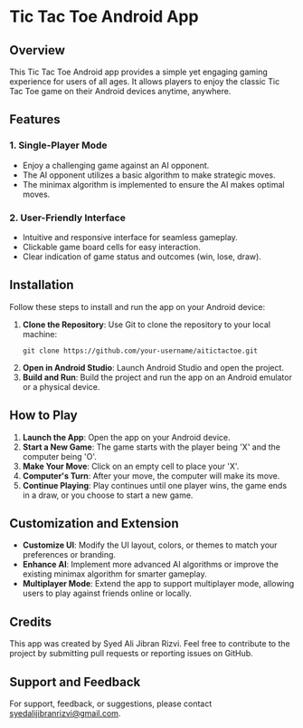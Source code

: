

# Tic Tac Toe Android App

## Overview
This Tic Tac Toe Android app provides a simple yet engaging gaming experience for users of all ages. It allows players to enjoy the classic Tic Tac Toe game on their Android devices anytime, anywhere.

## Features
### 1. Single-Player Mode
- Enjoy a challenging game against an AI opponent.
- The AI opponent utilizes a basic algorithm to make strategic moves.
- The minimax algorithm is implemented to ensure the AI makes optimal moves.

### 2. User-Friendly Interface
- Intuitive and responsive interface for seamless gameplay.
- Clickable game board cells for easy interaction.
- Clear indication of game status and outcomes (win, lose, draw).

## Installation
Follow these steps to install and run the app on your Android device:

1. **Clone the Repository**: Use Git to clone the repository to your local machine:
    ```
    git clone https://github.com/your-username/aitictactoe.git
    ```
2. **Open in Android Studio**: Launch Android Studio and open the project.
3. **Build and Run**: Build the project and run the app on an Android emulator or a physical device.

## How to Play
1. **Launch the App**: Open the app on your Android device.
2. **Start a New Game**: The game starts with the player being 'X' and the computer being 'O'.
3. **Make Your Move**: Click on an empty cell to place your 'X'.
4. **Computer's Turn**: After your move, the computer will make its move.
5. **Continue Playing**: Play continues until one player wins, the game ends in a draw, or you choose to start a new game.

## Customization and Extension
- **Customize UI**: Modify the UI layout, colors, or themes to match your preferences or branding.
- **Enhance AI**: Implement more advanced AI algorithms or improve the existing minimax algorithm for smarter gameplay.
- **Multiplayer Mode**: Extend the app to support multiplayer mode, allowing users to play against friends online or locally.

## Credits
This app was created by Syed Ali Jibran Rizvi. Feel free to contribute to the project by submitting pull requests or reporting issues on GitHub.


## Support and Feedback
For support, feedback, or suggestions, please contact syedalijibranrizvi@gmail.com.
